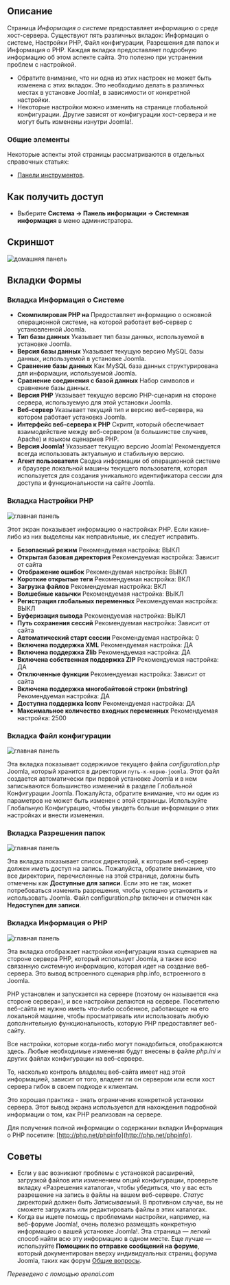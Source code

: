 <!-- Filename: Help4.x:Site_System_Information / Display title: Информация о системе  -->

## Описание

Страница *Информация о системе* предоставляет информацию о среде хост-сервера. Существуют пять различных вкладок: Информация о системе, Настройки PHP, Файл конфигурации, Разрешения для папок и Информация о PHP. Каждая вкладка предоставляет подробную информацию об этом аспекте сайта. Это полезно при устранении проблем с настройкой.

- Обратите внимание, что ни одна из этих настроек не может быть изменена с этих вкладок. Это необходимо делать в различных местах в установке Joomla!, в зависимости от конкретной настройки.
- Некоторые настройки можно изменить на странице глобальной конфигурации. Другие зависят от конфигурации хост-сервера и не могут быть изменены изнутри Joomla!.

### Общие элементы

Некоторые аспекты этой страницы рассматриваются в отдельных справочных статьях:

* [Панели инструментов](jdocmanual?article=help/common-elements/toolbars).

## Как получить доступ

- Выберите **Система → Панель информации → Системная информация** в меню администратора.

## Скриншот

![домашняя панель](../../../ru/images/site/system-information-tab.png)

## Вкладки Формы

### Вкладка Информация о Системе

- **Скомпилирован PHP на** Предоставляет информацию о основной операционной системе, на которой работает веб-сервер с установленной Joomla.
- **Тип базы данных** Указывает тип базы данных, используемой в установке Joomla.
- **Версия базы данных** Указывает текущую версию MySQL базы данных, используемой в установке Joomla.
- **Сравнение базы данных** Как MySQL база данных структурирована для информации, используемой Joomla.
- **Сравнение соединения с базой данных** Набор символов и сравнение базы данных.
- **Версия PHP** Указывает текущую версию PHP-сценария на стороне сервера, используемую для этой установки Joomla.
- **Веб-сервер** Указывает текущий тип и версию веб-сервера, на котором работает установка Joomla.
- **Интерфейс веб-сервера к PHP** Скрипт, который обеспечивает взаимодействие между веб-сервером (в большинстве случаев, Apache) и языком сценариев PHP.
- **Версия Joomla!** Указывает текущую версию Joomla! Рекомендуется всегда использовать актуальную и стабильную версию.
- **Агент пользователя** Сводка информации об операционной системе и браузере локальной машины текущего пользователя, которая используется для создания уникального идентификатора сессии для доступа и функциональности на сайте Joomla.

### Вкладка Настройки PHP

![главная панель](../../../ru/images/site/php-settings-tab.png)

Этот экран показывает информацию о настройках PHP. Если какие-либо из них выделены как неправильные, их следует исправить.

- **Безопасный режим** Рекомендуемая настройка: ВЫКЛ
- **Открытая базовая директория** Рекомендуемая настройка: Зависит от сайта
- **Отображение ошибок** Рекомендуемая настройка: ВЫКЛ
- **Короткие открытые теги** Рекомендуемая настройка: ВКЛ
- **Загрузка файлов** Рекомендуемая настройка: ВКЛ
- **Волшебные кавычки** Рекомендуемая настройка: ВЫКЛ
- **Регистрация глобальных переменных** Рекомендуемая настройка: ВЫКЛ
- **Буферизация вывода** Рекомендуемая настройка: ВЫКЛ
- **Путь сохранения сессий** Рекомендуемая настройка: Зависит от сайта
- **Автоматический старт сессии** Рекомендуемая настройка: 0
- **Включена поддержка XML** Рекомендуемая настройка: ДА
- **Включена поддержка Zlib** Рекомендуемая настройка: ДА
- **Включена собственная поддержка ZIP** Рекомендуемая настройка: ДА
- **Отключенные функции** Рекомендуемая настройка: Зависит от сайта
- **Включена поддержка многобайтовой строки (mbstring)** Рекомендуемая настройка: ДА
- **Доступна поддержка Iconv** Рекомендуемая настройка: ДА
- **Максимальное количество входных переменных** Рекомендуемая настройка: 2500

### Вкладка Файл конфигурации

![главная панель](../../../ru/images/site/configuration-file-tab.png)

Эта вкладка показывает содержимое текущего файла *configuration.php* Joomla, который хранится в директории `путь-к-корню-joomla`. Этот файл создается автоматически при первой установке Joomla и в нем записываются большинство изменений в разделе Глобальной Конфигурации Joomla. Пожалуйста, обратите внимание, что ни один из параметров не может быть изменен с этой страницы. Используйте Глобальную Конфигурацию, чтобы увидеть больше информации о этих настройках и внести изменения.

### Вкладка Разрешения папок

![главная панель](../../../ru/images/site/folder-permissions-tab.png)

Эта вкладка показывает список директорий, к которым веб-сервер должен иметь доступ на запись. Пожалуйста, обратите внимание, что все директории, перечисленные на этой странице, должны быть отмечены как **Доступные для записи**. Если это не так, может потребоваться изменить разрешения, чтобы успешно установить и использовать Joomla. Файл configuration.php включен и отмечен как **Недоступен для записи**.

### Вкладка Информация о PHP

![главная панель](../../../ru/images/site/php-information-tab.png)

Эта вкладка отображает настройки конфигурации языка сценариев на стороне сервера PHP, который использует Joomla, а также всю связанную системную информацию, которая идет на создание веб-сервера. Это вывод встроенного сценария php.info, встроенного в Joomla.

PHP установлен и запускается на сервере (поэтому он называется «на стороне сервера»), и все настройки делаются на сервере. Посетителю веб-сайта не нужно иметь что-либо особенное, работающее на его локальной машине, чтобы просматривать или использовать любую дополнительную функциональность, которую PHP предоставляет веб-сайту.

Все настройки, которые когда-либо могут понадобиться, отображаются здесь. Любые необходимые изменения будут внесены в файле *php.ini* и других файлах конфигурации на веб-сервере.

То, насколько контроль владелец веб-сайта имеет над этой информацией, зависит от того, владеет ли он сервером или если хост сервера гибок в своем подходе к клиентам.

Это хорошая практика - знать ограничения конкретной установки сервера. Этот вывод экрана используется для нахождения подробной информации о том, как PHP реализован на сервере.

Для получения полной информации о содержании вкладки Информация о PHP посетите: [http://php.net/phpinfo](http://php.net/phpinfo).

## Советы

- Если у вас возникают проблемы с установкой расширений, загрузкой файлов или изменением опций конфигурации, проверьте вкладку «Разрешения каталога», чтобы убедиться, что у вас есть разрешение на запись в файлы на вашем веб-сервере. *Статус* директорий должен быть *Записываемый*. В противном случае, вы не сможете загружать или редактировать файлы в этих каталогах.
- Когда вы ищете помощь с проблемами настройки, например, на веб-форуме Joomla!, очень полезно размещать конкретную информацию о вашей установке Joomla!. Эта страница — легкий способ найти всю эту информацию в одном месте. Еще лучше — используйте **Помощник по отправке сообщений на форуме**, который документирован вверху индивидуальных страниц форума Joomla, таких как форум [Общие вопросы](https://forum.joomla.org/viewforum.php?f=834).

*Переведено с помощью openai.com*

